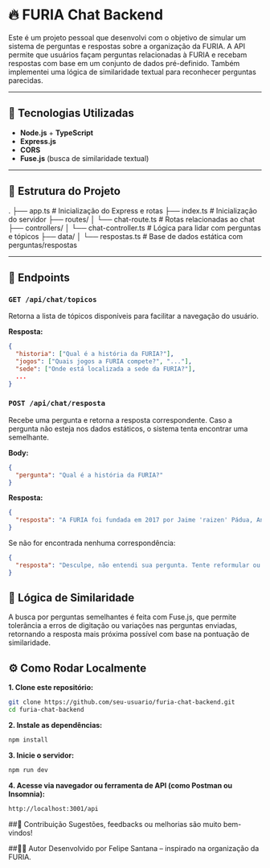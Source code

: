 # 🔥 FURIA Chat Backend

Este é um projeto pessoal que desenvolvi com o objetivo de simular um sistema de perguntas e respostas sobre a organização da FURIA. A API permite que usuários façam perguntas relacionadas à FURIA e recebam respostas com base em um conjunto de dados pré-definido. Também implementei uma lógica de similaridade textual para reconhecer perguntas parecidas.

---

## 🚀 Tecnologias Utilizadas

- **Node.js** + **TypeScript**
- **Express.js**
- **CORS**
- **Fuse.js** (busca de similaridade textual)

---

## 📁 Estrutura do Projeto

.
├── app.ts # Inicialização do Express e rotas
├── index.ts # Inicialização do servidor
├── routes/
│ └── chat-route.ts # Rotas relacionadas ao chat
├── controllers/
│ └── chat-controller.ts # Lógica para lidar com perguntas e tópicos
├── data/
│ └── respostas.ts # Base de dados estática com perguntas/respostas

---

## 📌 Endpoints

### `GET /api/chat/topicos`

Retorna a lista de tópicos disponíveis para facilitar a navegação do usuário.

**Resposta:**
```json
{
  "historia": ["Qual é a história da FURIA?"],
  "jogos": ["Quais jogos a FURIA compete?", "..."],
  "sede": ["Onde está localizada a sede da FURIA?"],
  ...
}
```

### `POST /api/chat/resposta`

Recebe uma pergunta e retorna a resposta correspondente. Caso a pergunta não esteja nos dados estáticos, o sistema tenta encontrar uma semelhante.

**Body:**
```json
{
  "pergunta": "Qual é a história da FURIA?"
}
```

**Resposta:**
```json
{
  "resposta": "A FURIA foi fundada em 2017 por Jaime 'raizen' Pádua, André Akkari e Cris Guedes."
}
```

Se não for encontrada nenhuma correspondência:
```json
{
  "resposta": "Desculpe, não entendi sua pergunta. Tente reformular ou escolha um dos tópicos no início."
}
```

## 🧠 Lógica de Similaridade
A busca por perguntas semelhantes é feita com Fuse.js, que permite tolerância a erros de digitação ou variações nas perguntas enviadas, retornando a resposta mais próxima possível com base na pontuação de similaridade.

## ⚙️ Como Rodar Localmente

**1. Clone este repositório:**
```bash
git clone https://github.com/seu-usuario/furia-chat-backend.git
cd furia-chat-backend
```

**2. Instale as dependências:**
```bash
npm install
```

**3. Inicie o servidor:**
```bash
npm run dev
```

**4. Acesse via navegador ou ferramenta de API (como Postman ou Insomnia):**
```bash
http://localhost:3001/api
```


##📝 Contribuição
Sugestões, feedbacks ou melhorias são muito bem-vindos!

##👨‍💻 Autor
Desenvolvido por Felipe Santana – inspirado na organização da FURIA.

















